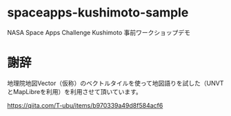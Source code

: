 # spaceapps-kushimoto-sample

NASA Space Apps Challenge Kushimoto 事前ワークショップデモ


# 謝辞
地理院地図Vector（仮称）のベクトルタイルを使って地図語りを試した（UNVTとMapLibreを利用）を利用させて頂いています。

https://qiita.com/T-ubu/items/b970339a49d8f584acf6
